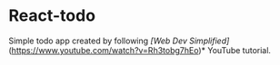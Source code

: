 # React-todo 

Simple todo app created by following *[Web Dev Simplified]*(https://www.youtube.com/watch?v=Rh3tobg7hEo)* YouTube tutorial.

